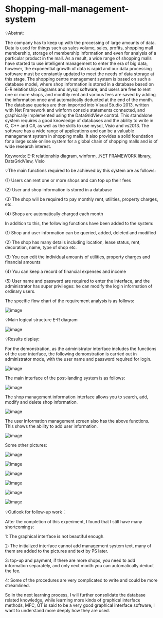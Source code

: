 # Shopping-mall-management-system

 💡Abstrat:
 
The company has to keep up with the processing of large amounts of data. Data is used for things such as sales volume, sales, profits, shopping mall membership, storage of membership information and even for analysis of a particular product in the mall. As a result, a wide range of shopping malls have started to use intelligent management to enter the era of big data, however, the exponential growth of data is rapid and our data processing software must be constantly updated to meet the needs of data storage at this stage.
The shopping centre management system is based on such a database model, where shop information is stored in a database based on E-R relationship diagrams and mysql software, and users are free to rent one or more shops, and monthly rent and various fees are saved by adding the information once and automatically deducted at the end of the month. The database queries are then imported into Visual Studio 2013, written with Net Framework and winform console statements connected, and graphically implemented using the DataGridView control.
This standalone system requires a good knowledge of databases and the ability to write in C, C++ and C#, as well as the skills to use mysql, Visio and vs2013.
The software has a wide range of applications and can be a valuable management system in shopping malls. It also provides a solid foundation for a large scale online system for a global chain of shopping malls and is of wide research interest.

Keywords: E-R relationship diagram, winform, .NET FRAMEWORK library, DataGridView, Visio


💡The main functions required to be achieved by this system are as follows:

(1) Users can rent one or more shops and can top up their fees

(2) User and shop information is stored in a database

(3) The shop will be required to pay monthly rent, utilities, property charges, etc.

(4) Shops are automatically charged each month

   In addition to this, the following functions have been added to the system:
   
(1) Shop and user information can be queried, added, deleted and modified

(2) The shop has many details including location, lease status, rent, decoration, name, type of shop etc.

(3) You can edit the individual amounts of utilities, property charges and financial amounts

(4) You can keep a record of financial expenses and income

(5) User name and password are required to enter the interface, and the administrator has super privileges: he can modify the login information of ordinary users.

The specific flow chart of the requirement analysis is as follows:


![image](https://github.com/Frannie1020/Shopping-mall-management-system-Based-on-RoomRentsystem-code-/assets/137517674/f28da872-587e-46e2-8e4d-beb7e0dfe08a)

💡Main logical structure E-R diagram

![image](https://github.com/Frannie1020/Shopping-mall-management-system-Based-on-RoomRentsystem-code-/assets/137517674/9d3c1764-a701-49d9-86b8-c212fc622b75)


💡Results display:

For the demonstration, as the administrator interface includes the functions of the user interface, the following demonstration is carried out in administrator mode, with the user name and password required for login.

![image](https://github.com/Frannie1020/Shopping-mall-management-system-Based-on-RoomRentsystem-code-/assets/137517674/24738967-d0ae-4fb4-b643-ab9c311719c9)

The main interface of the post-landing system is as follows:

![image](https://github.com/Frannie1020/Shopping-mall-management-system-Based-on-RoomRentsystem-code-/assets/137517674/e4f1f7bc-1c90-4141-a957-7f78778ff99d)

The shop management information interface allows you to search, add, modify and delete shop information.

![image](https://github.com/Frannie1020/Shopping-mall-management-system-Based-on-RoomRentsystem-code-/assets/137517674/0dea60da-25d7-47db-91c3-c770b155ca37)

The user information management screen also has the above functions. This shows the ability to add user information.

![image](https://github.com/Frannie1020/Shopping-mall-management-system-Based-on-RoomRentsystem-code-/assets/137517674/5150d9f0-0592-4a58-84ed-a1fb033dcd46)

Some other pictures:

![image](https://github.com/Frannie1020/Shopping-mall-management-system-Based-on-RoomRentsystem-code-/assets/137517674/cd76d937-17a6-4b15-8a5f-9dbb489bfaa8)

![image](https://github.com/Frannie1020/Shopping-mall-management-system-Based-on-RoomRentsystem-code-/assets/137517674/0dccd467-232a-4b67-b066-f917b49463f9)

![image](https://github.com/Frannie1020/Shopping-mall-management-system-Based-on-RoomRentsystem-code-/assets/137517674/59a964af-7e3c-46f0-addc-2367d8b05bd3)

![image](https://github.com/Frannie1020/Shopping-mall-management-system-Based-on-RoomRentsystem-code-/assets/137517674/224ef09e-4f6a-42f4-926e-e7841a2ec0ee)

![image](https://github.com/Frannie1020/Shopping-mall-management-system-Based-on-RoomRentsystem-code-/assets/137517674/18c7347b-2cbd-470d-8add-ff555632b970)

![image](https://github.com/Frannie1020/Shopping-mall-management-system-Based-on-RoomRentsystem-code-/assets/137517674/f3ad1475-5b4f-4a7b-a186-ac9ea1cc44b2)


💡Outlook for follow-up work：

After the completion of this experiment, I found that I still have many shortcomings:
     
1: The graphical interface is not beautiful enough.
     
2: The initialized interface cannot add management system text, many of them are added to the pictures and text by PS later.
     
3: top-up and payment, if there are more shops, you need to add information separately, and only next month you can automatically deduct the fee.
     
4: Some of the procedures are very complicated to write and could be more streamlined.
     
So in the next learning process, I will further consolidate the database related knowledge, while learning more kinds of graphical interface methods, MFC, QT is said to be a very good graphical interface software, I want to understand more deeply how they are used.










